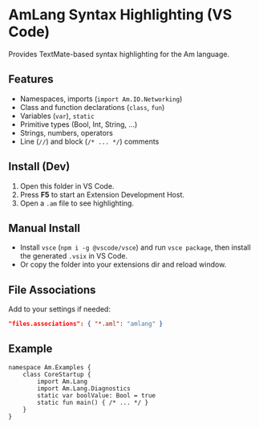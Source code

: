 # AmLang Syntax Highlighting (VS Code)

Provides TextMate-based syntax highlighting for the Am language.

## Features
- Namespaces, imports (`import Am.IO.Networking`)
- Class and function declarations (`class`, `fun`)
- Variables (`var`), `static`
- Primitive types (Bool, Int, String, ...)
- Strings, numbers, operators
- Line (`//`) and block (`/* ... */`) comments

## Install (Dev)
1. Open this folder in VS Code.
2. Press **F5** to start an Extension Development Host.
3. Open a `.am` file to see highlighting.

## Manual Install
- Install `vsce` (`npm i -g @vscode/vsce`) and run `vsce package`, then install the generated `.vsix` in VS Code.
- Or copy the folder into your extensions dir and reload window.

## File Associations
Add to your settings if needed:
```json
"files.associations": { "*.aml": "amlang" }
```

## Example
```amlang
namespace Am.Examples {
    class CoreStartup {
        import Am.Lang
        import Am.Lang.Diagnostics
        static var boolValue: Bool = true
        static fun main() { /* ... */ }
    }
}
```

